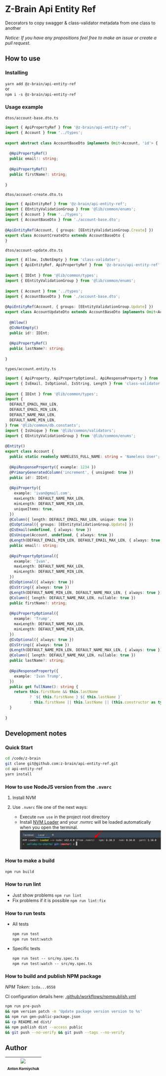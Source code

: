 # Z-Brain Api Entity Ref

Decorators to copy swagger & class-validator metadata from one class to another

*Notice: If you have any propositions feel free to make an issue or create a pull request.*

## How to use

### Installing

`yarn add @z-brain/api-entity-ref`  
or  
`npm i -s @z-brain/api-entity-ref`

### Usage example

`dtos/account-base.dto.ts`
```typescript
import { ApiPropertyRef } from '@z-brain/api-entity-ref';
import { Account } from '../types';

export abstract class AccountBaseDto implements Omit<Account, 'id'> {

  @ApiPropertyRef()
  public email!: string;

  @ApiPropertyRef()
  public firstName?: string;

}
```

`dtos/account-create.dto.ts`
```typescript
import { ApiEntityRef } from '@z-brain/api-entity-ref';
import { EEntityValidationGroup } from '@lib/common/enums';
import { Account } from '../types';
import { AccountBaseDto } from './account-base.dto';

@ApiEntityRef(Account, { groups: [EEntityValidationGroup.Create] })
export class AccountCreateDto extends AccountBaseDto {
}
```

`dtos/account-update.dto.ts`
```typescript
import { Allow, IsNotEmpty } from 'class-validator';
import { ApiEntityRef, ApiPropertyRef } from '@z-brain/api-entity-ref';

import { IDInt } from '@lib/common/types';
import { EEntityValidationGroup } from '@lib/common/enums';

import { Account } from '../types';
import { AccountBaseDto } from './account-base.dto';

@ApiEntityRef(Account, { groups: [EEntityValidationGroup.Update] })
export class AccountUpdateDto extends AccountBaseDto implements Omit<Account, 'fullName'> {

  @Allow()
  @IsNotEmpty()
  public id!: IDInt;

  @ApiPropertyRef()
  public lastName?: string;

}
```

`types/account.entity.ts`
```typescript
import { ApiProperty, ApiPropertyOptional, ApiResponseProperty } from '@nestjs/swagger';
import { IsEmail, IsOptional, IsString, Length } from 'class-validator';

import { IDInt } from '@lib/common/types';
import {
  DEFAULT_EMAIL_MAX_LEN,
  DEFAULT_EMAIL_MIN_LEN,
  DEFAULT_NAME_MAX_LEN,
  DEFAULT_NAME_MIN_LEN,
} from '@lib/common/db.constants';
import { IsUnique } from '@lib/common/validators';
import { EEntityValidationGroup } from '@lib/common/enums';

@Entity()
export class Account {
  public static readonly NAMELESS_FULL_NAME: string = 'Nameless User';

  @ApiResponseProperty({ example: 1234 })
  @PrimaryGeneratedColumn('increment', { unsigned: true })
  public id!: IDInt;

  @ApiProperty({
    example: 'ivan@gmail.com',
    maxLength: DEFAULT_NAME_MAX_LEN,
    minLength: DEFAULT_NAME_MIN_LEN,
    uniqueItems: true,
  })
  @Column({ length: DEFAULT_EMAIL_MAX_LEN, unique: true })
  @IsOptional({ groups: [EEntityValidationGroup.Update] })
  @IsEmail(undefined, { always: true })
  @IsUnique(Account, undefined, { always: true })
  @Length(DEFAULT_EMAIL_MIN_LEN, DEFAULT_EMAIL_MAX_LEN, { always: true })
  public email!: string;

  @ApiPropertyOptional({
    example: 'Ivan',
    maxLength: DEFAULT_NAME_MAX_LEN,
    minLength: DEFAULT_NAME_MIN_LEN,
  })
  @IsOptional({ always: true })
  @IsString({ always: true })
  @Length(DEFAULT_NAME_MIN_LEN, DEFAULT_NAME_MAX_LEN, { always: true })
  @Column({ length: DEFAULT_NAME_MAX_LEN, nullable: true })
  public firstName?: string;

  @ApiPropertyOptional({
    example: 'Trump',
    maxLength: DEFAULT_NAME_MAX_LEN,
    minLength: DEFAULT_NAME_MIN_LEN,
  })
  @IsOptional({ always: true })
  @IsString({ always: true })
  @Length(DEFAULT_NAME_MIN_LEN, DEFAULT_NAME_MAX_LEN, { always: true })
  @Column({ length: DEFAULT_NAME_MAX_LEN, nullable: true })
  public lastName?: string;

  @ApiResponseProperty({
    example: 'Ivan Trump',
  })
  public get fullName(): string {
    return this.firstName && this.lastName
           ? `${ this.firstName } ${ this.lastName }`
           : this.firstName || this.lastName || (this.constructor as typeof Account).NAMELESS_FULL_NAME;
  }

}
```

## Development notes

### Quick Start

```bash
cd /code/z-brain
git clone git@github.com:z-brain/api-entity-ref.git
cd api-entity-ref
yarn install
```

### How to use NodeJS version from the `.nvmrc`

1. Install NVM
2. Use `.nvmrc` file one of the next ways:

    * Execute `nvm use` in the project root directory
    * Install [NVM Loader](https://github.com/korniychuk/ankor-shell) and your .nvmrc will be loaded automatically when you open the terminal.
      ![NVM Loader demo](./resources/readme.nvm-loader.png)

### How to make a build

`npm run build`

### How to run lint

* Just show problems `npm run lint`
* Fix problems if it is possible `npm run lint:fix`

### How to run tests

* All tests

  `npm run test`  
  `npm run test:watch`
* Specific tests

  `npm run test -- src/my.spec.ts`  
  `npm run test:watch -- src/my.spec.ts`

### How to build and publish NPM package

*NPM Token:* `1cda...0558`

CI configuration details here: [.github/workflows/npmpublish.yml](.github/workflows/npmpublish.yml)

```bash
npm run pre-push
&& npm version patch -m 'Update package version version to %s'
&& npm run gen-public-package.json
&& cp README.md dist/
&& npm publish dist --access public
&& git push --no-verify && git push --tags --no-verify
```

## Author

| [<img src="https://www.korniychuk.pro/avatar.jpg" width="100px;"/><br /><sub>Anton Korniychuk</sub>](https://korniychuk.pro) |
| :---: |
